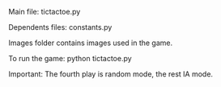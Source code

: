 Main file: tictactoe.py

Dependents files: constants.py

Images folder contains images used in the game.

To run the game: python tictactoe.py

Important: The fourth play is random mode, the rest IA mode.
